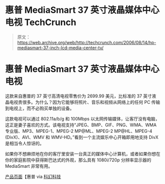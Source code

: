 # 惠普 MediaSmart 37 英寸液晶媒体中心电视 TechCrunch

> 原文：<https://web.archive.org/web/http://techcrunch.com/2006/08/14/hp-mediasmart-37-inch-lcd-media-center-tv/>

# 惠普 MediaSmart 37 英寸液晶媒体中心电视

这款来自惠普的 37 英寸高清电视零售价为 2699.99 美元，比标准的 37 英寸液晶电视贵很多。为什么？因为它能够将照片、音乐和视频从网络上的任何 PC 传输到电视上，而不必购买单独的设备。

这款电视可以通过 802.11a/b/g 和 100Mbps 以太网传输媒体，让客厅没有电脑，这正是妻子喜欢的方式。该电视支持“JPEG、BMP、GIF、PNG、WMA、WMA 专业版、MP3、MPEG-1、MPEG-2 MP@ML、MPEG-2 MP@HL、MPEG-4 (DivX)、AVI、WMV 和 WMV-HD。”看到一个主流娱乐中心开箱即用地支持 DivX 是相当令人惊讶的。

如果你不想麻烦地在你的客厅里安装一台真正的媒体中心计算机，或者如果你想在你的家庭影院中获得斯巴达式的外观，那么具有 1080i/720p 分辨率显示器的 MediaSmart 非常有用。

[产品页面](https://web.archive.org/web/20221001062940/http://shopping.hp.com/webapp/shopping/product_detail.do;jsessionid=EgYH4UPvsJ6vitOF7A9elISz0x2aXK7l2bGYqBpfe1U6FcxNfCT5!-723876848?product_code=EL517AA%23ABA&tab=detailed_specs&storeName=storefronts&landing=&category=flat_panel_tvs&subcat1=lcd&catLevel=3#defaultAnchor)【惠普 via [科幻科技](https://web.archive.org/web/20221001062940/http://blog.scifi.com/tech/archives/2006/08/13/hp_mediasmart_d.html)